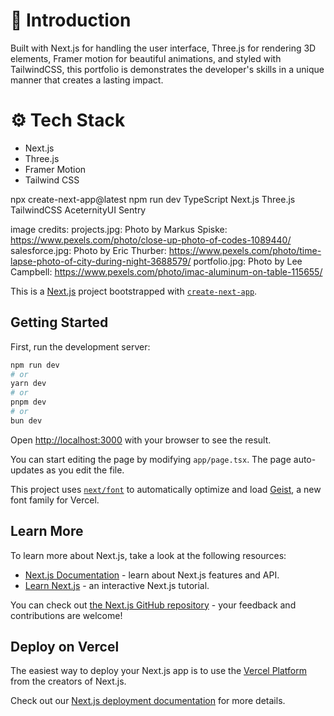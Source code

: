 # 🤖 Introduction

Built with Next.js for handling the user interface, Three.js for rendering 3D elements, Framer motion for beautiful animations, and styled with TailwindCSS, this portfolio is demonstrates the developer's skills in a unique manner that creates a lasting impact.

# ⚙️ Tech Stack

- Next.js
- Three.js
- Framer Motion
- Tailwind CSS

npx create-next-app@latest
npm run dev
TypeScript
Next.js
Three.js
TailwindCSS
AceternityUI
Sentry

image credits:
projects.jpg: Photo by Markus Spiske: https://www.pexels.com/photo/close-up-photo-of-codes-1089440/
salesforce.jpg: Photo by Eric Thurber: https://www.pexels.com/photo/time-lapse-photo-of-city-during-night-3688579/
portfolio.jpg: Photo by Lee Campbell: https://www.pexels.com/photo/imac-aluminum-on-table-115655/

This is a [Next.js](https://nextjs.org) project bootstrapped with [`create-next-app`](https://nextjs.org/docs/app/api-reference/cli/create-next-app).

## Getting Started

First, run the development server:

```bash
npm run dev
# or
yarn dev
# or
pnpm dev
# or
bun dev
```

Open [http://localhost:3000](http://localhost:3000) with your browser to see the result.

You can start editing the page by modifying `app/page.tsx`. The page auto-updates as you edit the file.

This project uses [`next/font`](https://nextjs.org/docs/app/building-your-application/optimizing/fonts) to automatically optimize and load [Geist](https://vercel.com/font), a new font family for Vercel.

## Learn More

To learn more about Next.js, take a look at the following resources:

- [Next.js Documentation](https://nextjs.org/docs) - learn about Next.js features and API.
- [Learn Next.js](https://nextjs.org/learn) - an interactive Next.js tutorial.

You can check out [the Next.js GitHub repository](https://github.com/vercel/next.js) - your feedback and contributions are welcome!

## Deploy on Vercel

The easiest way to deploy your Next.js app is to use the [Vercel Platform](https://vercel.com/new?utm_medium=default-template&filter=next.js&utm_source=create-next-app&utm_campaign=create-next-app-readme) from the creators of Next.js.

Check out our [Next.js deployment documentation](https://nextjs.org/docs/app/building-your-application/deploying) for more details.
